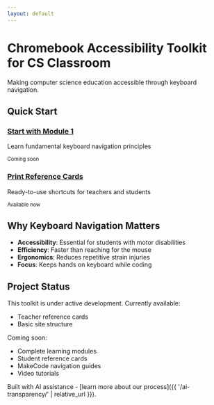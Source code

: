 ```yaml
---
layout: default
---
```


# Chromebook Accessibility Toolkit for CS Classroom

Making computer science education accessible through keyboard navigation.

## Quick Start

<div class="card-grid">
  <div class="card">
    <h3><a href="#">Start with Module 1</a></h3>
    <p>Learn fundamental keyboard navigation principles</p>
    <p><small>Coming soon</small></p>
  </div>
  
  <div class="card">
    <h3><a href="{{ '/cards/' | relative_url }}">Print Reference Cards</a></h3>
    <p>Ready-to-use shortcuts for teachers and students</p>
    <p><small>Available now</small></p>
  </div>
</div>

## Why Keyboard Navigation Matters

- **Accessibility**: Essential for students with motor disabilities
- **Efficiency**: Faster than reaching for the mouse
- **Ergonomics**: Reduces repetitive strain injuries
- **Focus**: Keeps hands on keyboard while coding

## Project Status

This toolkit is under active development. Currently available:

- Teacher reference cards
- Basic site structure

Coming soon:

- Complete learning modules
- Student reference cards
- MakeCode navigation guides
- Video tutorials

Built with AI assistance - [learn more about our process]({{ '/ai-transparency/' | relative_url }}).
